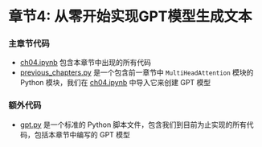 # 章节4: 从零开始实现GPT模型生成文本

### 主章节代码

- [ch04.ipynb](ch04.ipynb) 包含本章节中出现的所有代码
- [previous_chapters.py](previous_chapters.py) 是一个包含前一章节中 `MultiHeadAttention` 模块的 Python 模块，我们在 [ch04.ipynb](ch04.ipynb) 中导入它来创建 GPT 模型

### 额外代码

- [gpt.py](gpt.py) 是一个标准的 Python 脚本文件，包含我们到目前为止实现的所有代码，包括本章节中编写的 GPT 模型

